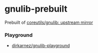 gnulib-prebuilt
===============
Prebuilt of [coreutils/gnulib: upstream mirror](https://github.com/coreutils/gnulib)

### Playground
- [dirkarnez/gnulib-playground](https://github.com/dirkarnez/gnulib-playground)
